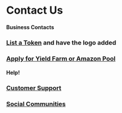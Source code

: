 # Contact Us



#### Business Contacts

### [List a Token](./#list-a-token-and-have-logo-added) and have the logo added

### [Apply for Yield Farm or Amazon Pool](./#list-a-token-and-have-logo-added)

####

#### Help!

### [Customer Support](./#list-a-token-and-have-logo-added)

### [Social Communities](broken-reference)
